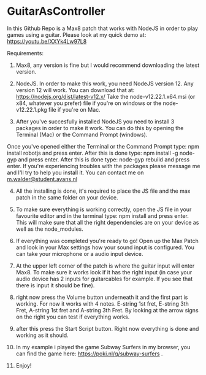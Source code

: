 # GuitarAsController
In this Github Repo is a Max8 patch that works with NodeJS in order to play games using a guitar. 
Please look at my quick demo at: https://youtu.be/XXYk4Lw97L8

Requirements: 

1. Max8, any version is fine but I would recommend downloading the latest version.

2. NodeJS. In order to make this work, you need NodeJS version 12. Any version 12 will work. You can download that at: https://nodejs.org/dist/latest-v12.x/ 
   Take the node-v12.22.1.x64.msi (or x84, whatever you prefer) file if you're on windows or the node-v12.22.1.pkg file if you're on Mac.

3. After you've succesfully installed NodeJS you need to install 3 packages in order to make it work. You can do this by opening the Terminal (Mac) or the Command Prompt (windows). 

Once you've opened either the Terminal or the Command Prompt type: npm install robotjs and press enter. After this is done type: npm install -g node-gyp and press enter. After this is done type: node-gyp rebuild and press enter. If you're experiencing troubles with the packages please message me and I'll try to help you install it. You can contact me on m.walder@student.avans.nl

4. All the installing is done, it's required to place the JS file and the max patch in the same folder on your device. 

5. To make sure everything is working correctly, open the JS file in your favourite editor and in the terminal type: npm install and press enter. This will make sure that all the right dependencies are on your device as well as the node_modules. 

6. If everything was completed you're ready to go! Open up the Max Patch and look in your Max settings how your sound input is configured. You can take your microphone or a audio input device.

7. At the upper left corner of the patch is where the guitar input will enter Max8. To make sure it works look if it has the right input (in case your audio device has 2 inputs for guitarcables for example. If you see that there is input it should be fine). 

8. right now press the Volume button underneath it and the first part is working. For now it works with 4 notes. E-string 1st fret, E-string 3th Fret, A-string 1st fret and A-string 3th Fret. By looking at the arrow signs on the right you can test if everything works.

9. after this press the Start Script button. Right now everything is done and working as it should.

10. In my example i played the game Subway Surfers in my browser, you can find the game here: https://poki.nl/g/subway-surfers . 

11. Enjoy!
